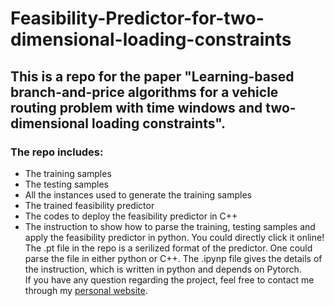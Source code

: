 # Feasibility-Predictor-for-two-dimensional-loading-constraints
## This is a repo for the paper "Learning-based branch-and-price algorithms for a vehicle routing problem with time windows and two-dimensional loading constraints".
### The repo includes:
* The training samples
* The testing samples
* All the instances used to generate the training samples
* The trained feasibility predictor
* The codes to deploy the feasibility predictor in C++ 
* The instruction to show how to parse the training, testing samples and apply the feasibility predictor in python. You could directly click it online!
The .pt file in the repo is a serilized format of the predictor. One could parse the file in either python or C++. The .ipynp file gives the details of the instruction, which is written in python and depends on Pytorch. <br>
If you have any question regarding the project, feel free to contact me through my [personal website](https://arccos0.github.io/).
